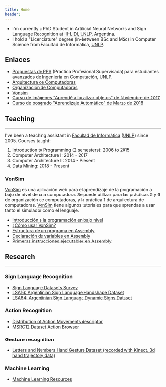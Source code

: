 ```yaml
---
title: Home
header:
---
```



* I'm currently a PhD Student in Artificial Neural Networks and Sign Language Recognition at [III-LIDI, UNLP](http://www.lidi.info.unlp.edu.ar), Argentina.
* I hold a "Licenciature" degree (in-between BSc and MSc) in Computer Science from Facultad de Informática, [UNLP](http://unlp.edu.ar).

## Enlaces
* [Propuestas de PPS](pps.txt) (Práctica Profesional Supervisada) para estudiantes avanzados de Ingeniería en Computación, UNLP.
*   [Arquitectura de Computadoras](unlp/arq/index.html)
*   [Organización de Computadoras](unlp/org/index.html)
*   [Vonsim](#vonsim)
*   [Curso de imágenes "Aprendé a localizar objetos" de Noviembre de 2017](courses/images/index.html)
*   [Curso de posgrado "Aprendizaje Automático" de Marzo de 2018](courses/aa2018/index.html)


## Teaching
--------

I've been a teaching assistant in [Facultad de Informática](http://info.unlp.edu.ar) ([UNLP](http://unlp.edu.ar)) since 2005. Courses taught:

1.  Introduction to Programming (2 semesters): 2006 to 2015
2.  Computer Architecture I: 2014 \- 2017
3.  Computer Architecture II: 2014 \- Present
4.  Data Mining: 2018 \- Present

### VonSim

[VonSim](unlp/vonsim/assets/index.html) es una aplicación web para el aprendizaje de la programación a bajo de nivel de una computadora. Se puede utilizar para las prácticas 5 y 6 de organización de computadoras, y la práctica 1 de arquitectura de computadoras. [VonSim](unlp/vonsim/assets/index.html) tiene algunos tutoriales para que aprendas a usar tanto el simulador como el lenguaje.

*   [Introducción a la programación en bajo nivel](unlp/vonsim/assets/index.html?tutorial=whyassembly)
*   [¿Cómo usar VonSim?](unlp/vonsim/assets/index.html?tutorial=vonsim)
*   [Estructura de un programa en Assembly](unlp/vonsim/assets/index.html?tutorial=basic)
*   [Declaración de variables en Assembly](unlp/vonsim/assets/index.html?tutorial=variables)
*   [Primeras instrucciones ejecutables en Assembly](unlp/vonsim/assets/index.html?tutorial=code)

## Research
--------


### Sign Language Recognition

*   [Sign Language Datasets Survey](unlp/sign_language_datasets/index.html)
*   [LSA16: Argentinian Sign Language Handshape Dataset](unlp/lsa16/index.html)
*   [LSA64: Argentinian Sign Language Dynamic Signs Dataset](unlp/lsa64/index.html)

### Action Recognition

*   [Distribution of Action Movements descriptor](unlp/dam/action_descriptor/index.html)
*   [MSRC12 Dataset Action Browser](action-view/index.html)

### Gesture recognition

*   [Letters and Numbers Hand Gesture Dataset (recorded with Kinect, 3d hand trajectory data)](unlp/kinect_gestures)

### Machine Learning

*   [Machine Learning Resources](unlp/ml/index.html)
